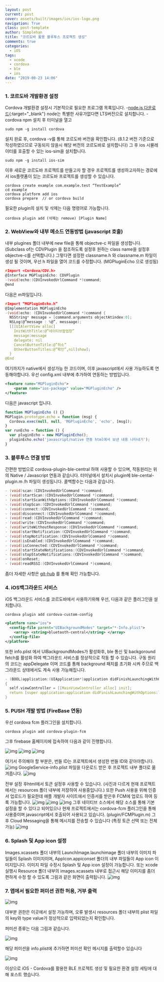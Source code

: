 ```yaml
---
layout: post
current: post
cover: assets/built/images/ios/ios-logo.png
navigation: True
class: post-template
author: Simplehan
title: "코르도바 활용 블루투스 프로젝트 생성"
comments: true
categories:
  - iOS
tags:
  - xcode
  - cordova
  - ble
  - ios
date: "2019-08-23 14:06"
---
```


### 1. 코르도바 개발환경 설정

  Cordova 개발환경 설정시 기본적으로 필요한 프로그램 목록입니다.
  -[node.js 다운로드](https://nodejs.org/en/){:target="_blank"} node는 특별한 사유가없다면 LTS버전으로 설치합니다.
	-cordova
  npm 설치 후 터미널을 열고

  ```terminal
  sudo npm -g install cordova
  ```

  설치 완료 후, cordova -v를 통해 코르도바 버전을 확인합니다. 
  (8.1.2 버전 기준으로 작성하였으므로 구동되지 않을시 해당 버전의 코르도바로 설치합니다)
  그 후 ios 시뮬레이터를 호출할 수 있는 ios-sim을 설치합니다.

  ```terminal
  sudo npm -g install ios-sim
  ```

  이후 새로운 코르도바 프로젝트를 만들고자 할 경우 프로젝트를 생성하고자하는 경로에서 ios플랫폼이 있는 코르도바 프로젝트를 생성할 수 있습니다.

  ```terminal
  cordova create example com.example.test “TestExample”
  cd example
  cordova platform add ios
  cordova prepare  // or cordova build
  ```

  필요한 plugin의 설치 및 삭제는 다음 명령어로 가능합니다.
  ```terminal
  cordova plugin add (삭제는 remove) [Plugin Name]
  ```

### 2. WebView와 내부 메소드 연동방법 (javascript 호출)

  내부 plugines 폴더 내부에 new file을 통해 objectve-c 파일을 생성합니다.
  (Subclass of는 CDVPlugin 을 참조하도록 설정후 원하는 class name을 설정후 objectve-c를 선택합니다.)
  그렇다면 설정한 classname.h 와 classname.m 파일이 생성 될 것이며, 
  우선 h 파일을 열어 코드를 수정합니다. (MGPluginEcho 으로 생성됨)

  ```c
  #Import <Cordova/CDV.h>
  @Interface MGPluginEcho: CDVPlugin
  -(void)echo:(CDVInvokedUrlCommand *)command;
  @end
  ```

  다음은 m파일입니다.
  
  ```c
  #Import “MGPluginEcho.h”
  @Implementation MGPluginEcho
  -(void)echo: (CDVInvokedUrlCommand *)command {
    NSString* message = [command.arguments objectAtindex:0];
    NSLog(@”message : %@”, messaage);
    [[[UIAlertView alloc]
      InitWithTitle:@”네이티브팝업창”
      message:message
      delegate: nil
      CancelButtonTitle:@”취소”
      OtherButtonTitles:@”확인”,nil]show];
    }
  @End
  ```

  여기까지가 native에서 생성가능 한 코드이며, 이후 javascript에서 사용 가능하도록 연동해야합니다. 우선 config.xml 내부에 추가하여 연동하는 방법입니다.

  ```xml
  <feature name="MGPluginEcho">
	  <param name="ios-package" value="MGPluginEcho" />
  </feature>
  ```

  다음은 javascript 입니다.

  ```javascript
  function MGPluginEcho () {}
  MGPlugin.prototype.echo = function (msg) {
    Cordova.exec(null, null, 'MGPluginEcho', 'echo', [msg]);
  }
  var runEcho = function () {
    var pluginEcho = new MGPluginEcho();
    pluginEcho.echo('javascript/native 연동 html에서 보낸 내용 나타내기');
  }
  ```

### 3. 블루투스 연결 방법

  간편한 방법으로 cordova-plugin-ble-central 하여 사용할 수 있으며, 작동원리는 위의 Native / Javascript 연동과 같습니다. 터미널에서 설치시 plugin에 ble-cental-plugin.m /h 파일이 생성됩니다. 콜백함수는 다음과 같습니다.

  ```c
  - (void)scan:(CDVInvokedUrlCommand *)command;
  - (void)startScan:(CDVInvokedUrlCommand *)command;
  - (void)startScanWithOptions:(CDVInvokedUrlCommand *)command;
  - (void)stopScan:(CDVInvokedUrlCommand *)command;
  - (void)connect:(CDVInvokedUrlCommand *)command;
  - (void)disconnect:(CDVInvokedUrlCommand *)command;
  - (void)read:(CDVInvokedUrlCommand *)command;
  - (void)write:(CDVInvokedUrlCommand *)command;
  - (void)writeWithoutResponse:(CDVInvokedUrlCommand *)command;
  - (void)startNotification:(CDVInvokedUrlCommand *)command;
  - (void)stopNotification:(CDVInvokedUrlCommand *)command;
  - (void)isEnabled:(CDVInvokedUrlCommand *)command;
  - (void)isConnected:(CDVInvokedUrlCommand *)command;
  - (void)startStateNotifications:(CDVInvokedUrlCommand *)command;
  - (void)stopStateNotifications:(CDVInvokedUrlCommand *)command;
  - (void)onReset;
  - (void)readRSSI:(CDVInvokedUrlCommand *)command;
  ```

  좀더 자세한 사항은 <a href="https://github.com/don/cordova-plugin-ble-central" target="_blank">git-hub</a> 를 통해 확인 가능합니다.

### 4. iOS백그라운드 서비스

  iOS 백그라운드 서비스를 코르도바에서 사용하기위해 우선, 다음과 같은 플러그인을 설치합니다.
  ```terminal
  cordova plugin add cordova-custom-config
  ```

  ```xml
  <platform name="ios"> 
    <config-file parent="UIBackgroundModes" target="*-Info.plist"> 
      <array> <string>bluetooth-central</string> </array> 
    </config-file> 
  </platform>
  ```

  또한 info.plist 에서 UIBackgroundModes가 활성화후, ble 통신 및 backgoround fetch를 활성화 하여 백그라운드 서비스를 정상적으로 작동 할 수 있습니다.
  구동 원리의 코드는 appDelegate 이며 코드를 통해 background 패치를 초기화 시켜 주므로 백그라운드 상태에서도 계속 사용 가능해집니다.

  ```c
  - (BOOL)application:(UIApplication*)application didFinishLaunchingWithOptions:(NSDictionary*)launchOptions
  {
    self.viewController = [[MainViewController alloc] init];
    return [super application:application didFinishLaunchingWithOptions:launchOptions];
  }
  ```

### 5. PUSH 개발 방법 (FireBase 연동)

  우선 cordova fcm 플러그인을 설치합니다.
  ```terminal
  cordova plugin add cordova-plugin-fcm
  ```

  그후 firebase 홈페이지에 접속하여 다음과 같이 진행합니다.

  ![img](\assets\built\images\ios\firebase-1.PNG)
  ![img](\assets\built\images\ios\firebase-2.PNG)
  ![img](\assets\built\images\ios\firebase-3.PNG)
  <!-- ![img](\assets\built\images\ios\2017-09-17_22-33-53-1024x531.png) -->
  여기서 주의해야 할 부분은, 번들 ID는 프로젝트에서 생성한 번들 ID와 같아야합니다.
  ![img](\assets\built\images\ios\firebase-4.PNG)
  GoogleService-info.plist 파일을 다운로드 받은 후 프로젝트 내부 폴더로 옮겨줍니다.
  ![img](\assets\built\images\ios\firebase-5.PNG)
  <!-- ![img](\assets\built\images\ios\2017-09-17_22-35-31.png) -->
  전부 설정 후html에서 토큰 설정후 사용할 수 있습니다. (사진과 다르게 현재 프로젝트에서는 resources 폴더 내부에 저장하여 사용중입니다.) 또한 Push 사용을 위해 인증서 업로드가 필요한데 애플 개발자 사이트에서 인증서를 받은후 FCM에 업로드 하여 등록 가능합니다.
  ![img](\assets\built\images\ios\1_DXho7RVN7BVRBHnFY2GQDQ.png)
  ![img](\assets\built\images\ios\1_4z5mGIVWrAKLlS071Gxafw.png)
  ![img](\assets\built\images\ios\dev-ios-45.png)
  그후 네이티브 소스에서 해당 소스를 통해 기본 설정을 할 수 있다고 되어있으나 현재 프로젝트에서는 cordova-fcm 플러그인을 통해 사용중이며 javascript에서 호출되어 사용되고 있습니다. (plugin/FCMPlugin.m)
  그 후 Cloud Messaging을 통해 메시지를 전송할 수 있습니다 (특정 토큰 선택 또는 전체 가능)
  ![img](\assets\built\images\ios\dev-ios-63.png)

### 6. Splash 및 App icon 설정

  Images.xcassets 폴더 내부의 
  LaunchImage.launchimage 폴더 내부의 이미지 파일들이 Splash 이미지이며, AppIcon.appiconset 폴더의 내부 파일들이 App icon 이미지입니다. 이미지 파일 수정시 Splash 및 App icon 설정이 가능합니다. 또는 xcode 실행시 Resource 폴더 내부의 images.xcassets 내부로 접근시 해당 이미지를 좀더 편하게 수정 할 수 있도록 그림과 같은 화면이 출력됩니다.
  ![img](\assets\built\images\ios\2019-06-21-5.35.08.png)

### 7. 앱에서 필요한 퍼미션 권한 허용, 거부 출력

  ![img](\assets\built\images\ios\2019-06-21-5.37.12.png)

  대부분 권한은 이곳에서 설정 가능하며, 오류 발생시 resources 폴더 내부의 plist 파일의 key와 type value가 정상적으로 입력되었는지 확인합니다.
  
  퍼미션 종류는 다음 그림과 같습니다.

  ![img](\assets\built\images\ios\info.png)

  해당 퍼미션을 info.plist에 추가하면 퍼미션 확인 메시지를 출력할수 있습니다

  ![img](\assets\built\images\ios\onfo2.png)

이상으로 iOS - Cordova를 활용한 BLE 프로젝트 생성 및 필요한 환경 설정 세팅에 대해 포스트 했습니다.